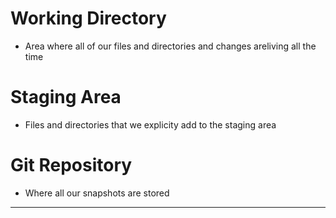 # Working Directory
- Area where all of our files and directories and changes areliving all the time

# Staging Area
- Files and directories that we explicity add to the staging area

# Git Repository
- Where all our snapshots are stored

***** 
